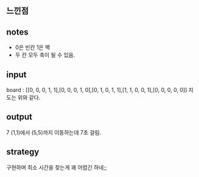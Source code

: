 ## 느낀점



## notes
* 0은 빈칸 1은 벽
* 두 칸 모두 축이 될 수 있음.


## input
board : [[0, 0, 0, 1, 1],[0, 0, 0, 1, 0],[0, 1, 0, 1, 1],[1, 1, 0, 0, 1],[0, 0, 0, 0, 0]]
지도는 위와 같다.

## output
7
(1,1)에서 (5,5)까지 이동하는데 7초 걸림.

## strategy
구현하며 최소 시간을 찾는게 꽤 어렵긴 하네;;